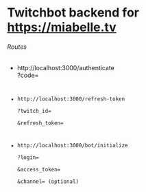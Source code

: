 # Twitchbot backend for https://miabelle.tv

###### Routes

- http://localhost:3000/authenticate  
  ?code=<CODE>

- http://localhost:3000/refresh-token  
  ?twitch_id=<TWITCH-ID>  
  &refresh_token=<TOKEN>

- http://localhost:3000/bot/initialize  
  ?login=<LOGIN>  
  &access_token=<TOKEN>  
  &channel=<CHANNEL> (optional)
